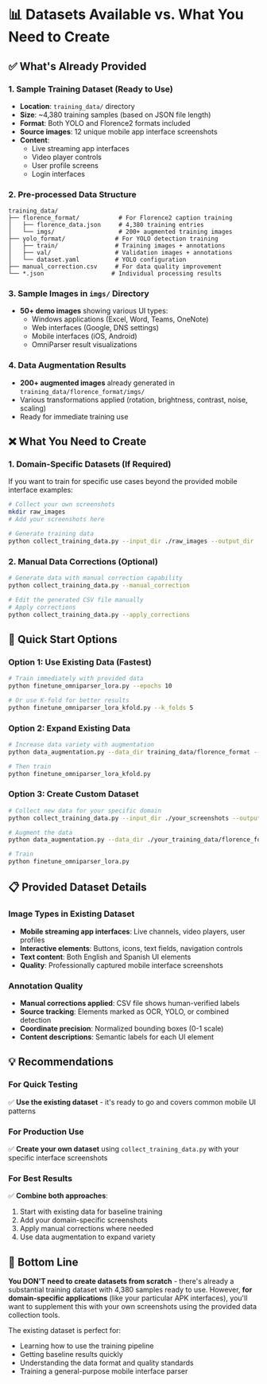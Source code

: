 # 📊 **Datasets Available vs. What You Need to Create**

## ✅ **What's Already Provided**

### **1. Sample Training Dataset (Ready to Use)**
- **Location**: `training_data/` directory
- **Size**: ~4,380 training samples (based on JSON file length)
- **Format**: Both YOLO and Florence2 formats included
- **Source images**: 12 unique mobile app interface screenshots
- **Content**: 
  - Live streaming app interfaces 
  - Video player controls
  - User profile screens
  - Login interfaces

### **2. Pre-processed Data Structure**
```
training_data/
├── florence_format/           # For Florence2 caption training
│   ├── florence_data.json     # 4,380 training entries
│   └── imgs/                  # 200+ augmented training images
├── yolo_format/              # For YOLO detection training  
│   ├── train/                # Training images + annotations
│   ├── val/                  # Validation images + annotations
│   └── dataset.yaml          # YOLO configuration
├── manual_correction.csv     # For data quality improvement
└── *.json                   # Individual processing results
```

### **3. Sample Images in `imgs/` Directory**
- **50+ demo images** showing various UI types:
  - Windows applications (Excel, Word, Teams, OneNote)
  - Web interfaces (Google, DNS settings)
  - Mobile interfaces (iOS, Android)
  - OmniParser result visualizations

### **4. Data Augmentation Results**
- **200+ augmented images** already generated in `training_data/florence_format/imgs/`
- Various transformations applied (rotation, brightness, contrast, noise, scaling)
- Ready for immediate training use

## ❌ **What You Need to Create**

### **1. Domain-Specific Datasets (If Required)**
If you want to train for specific use cases beyond the provided mobile interface examples:

```bash
# Collect your own screenshots
mkdir raw_images
# Add your screenshots here

# Generate training data
python collect_training_data.py --input_dir ./raw_images --output_dir ./my_training_data
```

### **2. Manual Data Corrections (Optional)**
```bash
# Generate data with manual correction capability
python collect_training_data.py --manual_correction

# Edit the generated CSV file manually
# Apply corrections
python collect_training_data.py --apply_corrections
```

## 🚀 **Quick Start Options**

### **Option 1: Use Existing Data (Fastest)**
```bash
# Train immediately with provided data
python finetune_omniparser_lora.py --epochs 10

# Or use K-fold for better results
python finetune_omniparser_lora_kfold.py --k_folds 5
```

### **Option 2: Expand Existing Data**
```bash
# Increase data variety with augmentation
python data_augmentation.py --data_dir training_data/florence_format --multiplier 5

# Then train
python finetune_omniparser_lora_kfold.py
```

### **Option 3: Create Custom Dataset**
```bash
# Collect new data for your specific domain
python collect_training_data.py --input_dir ./your_screenshots --output_dir ./your_training_data

# Augment the data
python data_augmentation.py --data_dir ./your_training_data/florence_format --multiplier 3

# Train
python finetune_omniparser_lora.py
```

## 📋 **Provided Dataset Details**

### **Image Types in Existing Dataset**
- **Mobile streaming app interfaces**: Live channels, video players, user profiles
- **Interactive elements**: Buttons, icons, text fields, navigation controls
- **Text content**: Both English and Spanish UI elements
- **Quality**: Professionally captured mobile interface screenshots

### **Annotation Quality**
- **Manual corrections applied**: CSV file shows human-verified labels
- **Source tracking**: Elements marked as OCR, YOLO, or combined detection
- **Coordinate precision**: Normalized bounding boxes (0-1 scale)
- **Content descriptions**: Semantic labels for each UI element

## 💡 **Recommendations**

### **For Quick Testing**
✅ **Use the existing dataset** - it's ready to go and covers common mobile UI patterns

### **For Production Use**
✅ **Create your own dataset** using `collect_training_data.py` with your specific interface screenshots

### **For Best Results**
✅ **Combine both approaches**:
1. Start with existing data for baseline training
2. Add your domain-specific screenshots
3. Apply manual corrections where needed
4. Use data augmentation to expand variety

## 🎯 **Bottom Line**

**You DON'T need to create datasets from scratch** - there's already a substantial training dataset with 4,380 samples ready to use. However, **for domain-specific applications** (like your particular APK interfaces), you'll want to supplement this with your own screenshots using the provided data collection tools.

The existing dataset is perfect for:
- Learning how to use the training pipeline
- Getting baseline results quickly  
- Understanding the data format and quality standards
- Training a general-purpose mobile interface parser